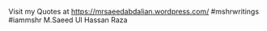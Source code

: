 Visit my Quotes at https://mrsaeedabdalian.wordpress.com/
#mshrwritings #iammshr
M.Saeed Ul Hassan Raza
